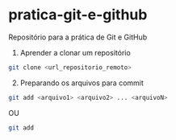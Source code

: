 # pratica-git-e-github
Repositório para a prática de Git e GitHub

1. Aprender a clonar um repositório

```bash
git clone <url_repositorio_remoto>
```

2. Preparando os arquivos para commit

```bash
git add <arquivo1> <arquivo2> ... <arquivoN>
```
OU
```bash
git add
```